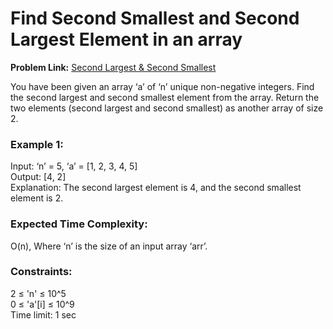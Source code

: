 # Find Second Smallest and Second Largest Element in an array
**Problem Link:** [Second Largest & Second Smallest](https://www.codingninjas.com/studio/problems/ninja-and-the-second-order-elements_6581960?utm_source=striver&utm_medium=website&utm_campaign=codestudio_a_zcourse)

You have been given an array ‘a’ of ‘n’ unique non-negative integers.
Find the second largest and second smallest element from the array.
Return the two elements (second largest and second smallest) as another array of size 2.

### Example 1:
Input: ‘n’ = 5, ‘a’ = [1, 2, 3, 4, 5]  
Output: [4, 2]  
Explanation: The second largest element is 4, and the second smallest element is 2.

### Expected Time Complexity:
O(n), Where ‘n’ is the size of an input array ‘arr’.

### Constraints:
2 ≤ 'n' ≤ 10^5  
0 ≤ 'a'[i] ≤ 10^9  
Time limit: 1 sec 